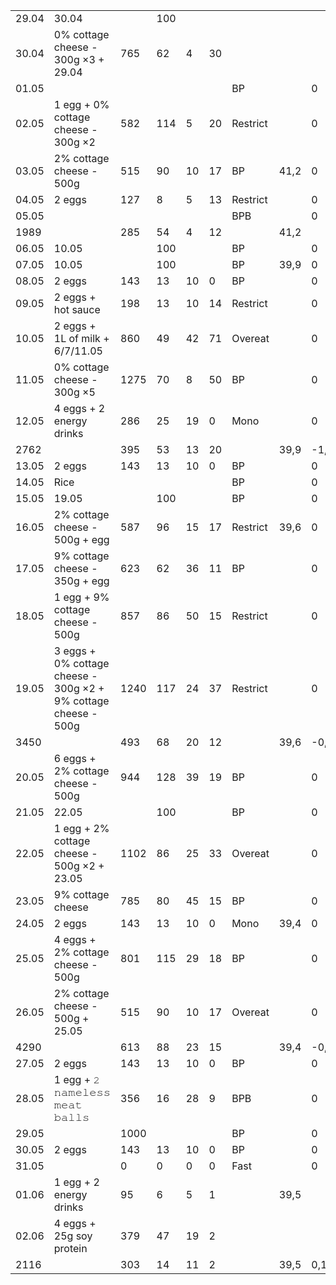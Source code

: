 |       |                                                                 |      |     |     |     |          |      |      |       |       |
| ----- | --------------------------------------------------------------- | ---- | --- | --- | --- | -------- | ---- | ---- | ----- | ----- |
| 29.04 | 30.04                                                           |      | 100 |     |     |          |      |      |       | ❌    |
| 30.04 | 0% cottage cheese - 300g ×3 + 29.04                             | 765  | 62  | 4   | 30  |          |      |      |       | ✅    |
| 01.05 |                                                                 |      |     |     |     | BP       |      | 0    | 0,00  | FALSE |
| 02.05 | 1 egg + 0% cottage cheese - 300g ×2                             | 582  | 114 | 5   | 20  | Restrict |      | 0    | 0,00  | TRUE  |
| 03.05 | 2% cottage cheese - 500g                                        | 515  | 90  | 10  | 17  | BP       | 41,2 | 0    | 15,70 | FALSE |
| 04.05 | 2 eggs                                                          | 127  | 8   | 5   | 13  | Restrict |      | 0    | 0,00  | TRUE  |
| 05.05 |                                                                 |      |     |     |     | BPB      |      | 0    | 0,00  | FALSE |
| 1989  |                                                                 | 285  | 54  | 4   | 12  |          | 41,2 |      | 4973  | 40%   |
| 06.05 | 10.05                                                           |      | 100 |     |     | BP       |      | 0    | 0,00  | FALSE |
| 07.05 | 10.05                                                           |      | 100 |     |     | BP       | 39,9 | 0    | 15,20 | FALSE |
| 08.05 | 2 eggs                                                          | 143  | 13  | 10  | 0   | BP       |      | 0    | 0,00  | FALSE |
| 09.05 | 2 eggs + hot sauce                                              | 198  | 13  | 10  | 14  | Restrict |      | 0    | 0,00  | TRUE  |
| 10.05 | 2 eggs + 1L of milk + 6/7/11.05                                 | 860  | 49  | 42  | 71  | Overeat  |      | 0    | 0,00  | TRUE  |
| 11.05 | 0% cottage cheese - 300g ×5                                     | 1275 | 70  | 8   | 50  | BP       |      | 0    | 0,00  | FALSE |
| 12.05 | 4 eggs + 2 energy drinks                                        | 286  | 25  | 19  | 0   | Mono     |      | 0    | 0,00  | TRUE  |
| 2762  |                                                                 | 395  | 53  | 13  | 20  |          | 39,9 | -1,3 | 6445  | 43%   |
| 13.05 | 2 eggs                                                          | 143  | 13  | 10  | 0   | BP       |      | 0    | 0,00  | FALSE |
| 14.05 | Rice                                                            |      |     |     |     | BP       |      | 0    | 0,00  | FALSE |
| 15.05 | 19.05                                                           |      | 100 |     |     | BP       |      | 0    | 0,00  | FALSE |
| 16.05 | 2% cottage cheese - 500g + egg                                  | 587  | 96  | 15  | 17  | Restrict | 39,6 | 0    | 15,09 | TRUE  |
| 17.05 | 9% cottage cheese - 350g + egg                                  | 623  | 62  | 36  | 11  | BP       |      | 0    | 0,00  | FALSE |
| 18.05 | 1 egg + 9% cottage cheese - 500g                                | 857  | 86  | 50  | 15  | Restrict |      | 0    | 0,00  | TRUE  |
| 19.05 | 3 eggs + 0% cottage cheese - 300g ×2 + 9% cottage cheese - 500g | 1240 | 117 | 24  | 37  | Restrict |      | 0    | 0,00  | TRUE  |
| 3450  |                                                                 | 493  | 68  | 20  | 12  |          | 39,6 | -0,3 | 8050  | 43%   |
| 20.05 | 6 eggs + 2% cottage cheese - 500g                               | 944  | 128 | 39  | 19  | BP       |      | 0    | 0,00  | FALSE |
| 21.05 | 22.05                                                           |      | 100 |     |     | BP       |      | 0    | 0,00  | FALSE |
| 22.05 | 1 egg + 2% cottage cheese - 500g ×2 + 23.05                     | 1102 | 86  | 25  | 33  | Overeat  |      | 0    | 0,00  | TRUE  |
| 23.05 | 9% cottage cheese                                               | 785  | 80  | 45  | 15  | BP       |      | 0    | 0,00  | FALSE |
| 24.05 | 2 eggs                                                          | 143  | 13  | 10  | 0   | Mono     | 39,4 | 0    | 15,01 | TRUE  |
| 25.05 | 4 eggs + 2% cottage cheese - 500g                               | 801  | 115 | 29  | 18  | BP       |      | 0    | 0,00  | FALSE |
| 26.05 | 2% cottage cheese - 500g + 25.05                                | 515  | 90  | 10  | 17  | Overeat  |      | 0    | 0,00  | TRUE  |
| 4290  |                                                                 | 613  | 88  | 23  | 15  |          | 39,4 | -0,2 | 10010 | 43%   |
| 27.05 | 2 eggs                                                          | 143  | 13  | 10  | 0   | BP       |      | 0    | 0,00  | FALSE |
| 28.05 | 1 egg + 𝟸 𝚗𝚊𝚖𝚎𝚕𝚎𝚜𝚜 𝚖𝚎𝚊𝚝 𝚋𝚊𝚕𝚕𝚜                                   | 356  | 16  | 28  | 9   | BPB      |      | 0    | 0,00  | FALSE |
| 29.05 |                                                                 | 1000 |     |     |     | BP       |      | 0    | 0,00  | FALSE |
| 30.05 | 2 eggs                                                          | 143  | 13  | 10  | 0   | BP       |      | 0    | 0,00  | FALSE |
| 31.05 |                                                                 | 0    | 0   | 0   | 0   | Fast     |      | 0    | 0,00  | TRUE  |
| 01.06 | 1 egg + 2 energy drinks                                         | 95   | 6   | 5   | 1   |          | 39,5 |      |       | ✅    |
| 02.06 | 4 eggs + 25g soy protein                                        | 379  | 47  | 19  | 2   |          |      |      |       | ❌    |
| 2116  |                                                                 | 303  | 14  | 11  | 2   |          | 39,5 | 0,1  | 10580 | 20%   |